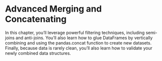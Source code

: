 # Advanced Merging and Concatenating

In this chapter, you’ll leverage powerful filtering techniques, including semi-joins and anti-joins. You’ll also learn how to glue DataFrames by vertically combining and using the pandas.concat function to create new datasets. Finally, because data is rarely clean, you’ll also learn how to validate your newly combined data structures.
